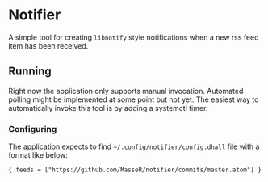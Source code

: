 # Notifier

A simple tool for creating `libnotify` style notifications when a new rss feed
item has been received.

## Running

Right now the application only supports manual invocation. Automated polling
might be implemented at some point but not yet. The easiest way to
automatically invoke this tool is by adding a systemctl timer.

### Configuring

The application expects to find `~/.config/notifier/config.dhall` file with a format like below:

```
{ feeds = ["https://github.com/MasseR/notifier/commits/master.atom"] }
```
